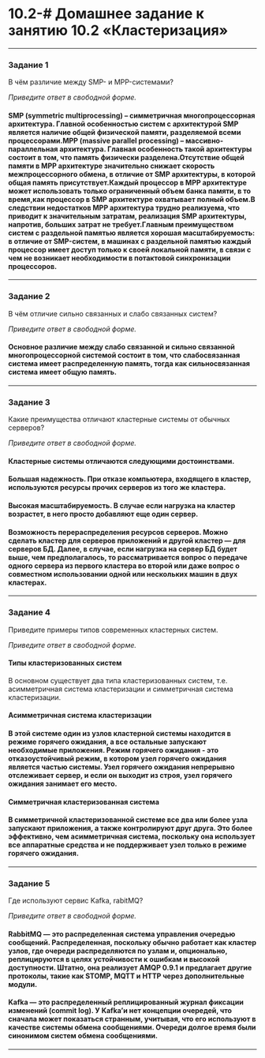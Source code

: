 # 10.2-# Домашнее задание к занятию 10.2 «Кластеризация»
---

### Задание 1

В чём различие между SMP- и MPP-системами?

*Приведите ответ в свободной форме.*

#### SMP (symmetric multiprocessing) – симметричная многопроцессорная архитектура. Главной особенностью систем с архитектурой SMP является наличие общей физической памяти, разделяемой всеми процессорами.MPP (massive parallel processing) – массивно-параллельная архитектура. Главная особенность такой архитектуры состоит в том, что память физически разделена.Отсутствие общей памяти в MPP архитектуре значительно снижает скорость межпроцессорного обмена, в отличие от SMP архитектуры, в которой общая память присутствует.Каждый процессор в MPP архитектуре может использовать только ограниченный объем банка памяти, в то время,как процессор в SMP архитектуре охватывает полный объем.В следствии недостатков MPP архитектура трудно реализуема, что приводит к значительным затратам, реализация SMP архитектуры, напротив, больших затрат не требует.Главным преимуществом систем с раздельной памятью является хорошая масштабируемость: в отличие от SMP-систем, в машинах с раздельной памятью каждый процессор имеет доступ только к своей локальной памяти, в связи с чем не возникает необходимости в потактовой синхронизации процессоров.
---

### Задание 2

В чём отличие сильно связанных и слабо связанных систем?

*Приведите ответ в свободной форме.*

#### Основное различие между слабо связанной и сильно связанной многопроцессорной системой состоит в том, что слабосвязанная система имеет распределенную память, тогда как сильносвязанная система имеет общую память.
---

### Задание 3

Какие преимущества отличают кластерные системы от обычных серверов?

*Приведите ответ в свободной форме.*

#### Кластерные системы отличаются следующими достоинствами.
#### Большая надежность. При отказе компьютера, входящего в кластер, используются ресурсы прочих серверов из того же кластера.
#### Высокая масштабируемость. В случае если нагрузка на кластер возрастет, в него просто добавляют еще один сервер.
#### Возможность перераспределения ресурсов серверов. Можно сделать кластер для серверов приложений и другой кластер — для серверов БД. Далее, в случае, если нагрузка на сервер БД будет выше, чем предполагалось, то рассматривается вопрос о передаче одного сервера из первого кластера во второй или даже вопрос о совместном использовании одной или нескольких машин в двух кластерах.
---

### Задание 4

Приведите примеры типов современных кластерных систем.

*Приведите ответ в свободной форме.*

#### Типы кластеризованных систем
В основном существует два типа кластеризованных систем, т.е. асимметричная система кластеризации и симметричная система кластеризации. 

#### Асимметричная система кластеризации
#### В этой системе один из узлов кластерной системы находится в режиме горячего ожидания, а все остальные запускают необходимые приложения. Режим горячего ожидания - это отказоустойчивый режим, в котором узел горячего ожидания является частью системы. Узел горячего ожидания непрерывно отслеживает сервер, и если он выходит из строя, узел горячего ожидания занимает его место.

#### Симметричная кластеризованная система
#### В симметричной кластеризованной системе все два или более узла запускают приложения, а также контролируют друг друга. Это более эффективно, чем асимметричная система, поскольку она использует все аппаратные средства и не поддерживает узел только в режиме горячего ожидания.
---

### Задание 5

Где используют сервис Kafka, rabitMQ?

*Приведите ответ в свободной форме.*

#### RabbitMQ — это распределенная система управления очередью сообщений. Распределенная, поскольку обычно работает как кластер узлов, где очереди распределяются по узлам и, опционально, реплицируются в целях устойчивости к ошибкам и высокой доступности. Штатно, она реализует AMQP 0.9.1 и предлагает другие протоколы, такие как STOMP, MQTT и HTTP через дополнительные модули.

#### Kafka — это распределенный реплицированный журнал фиксации изменений (commit log). У Kafka’и нет концепции очередей, что сначала может показаться странным, учитывая, что его используют в качестве системы обмена сообщениями. Очереди долгое время были синонимом систем обмена сообщениями.
---
